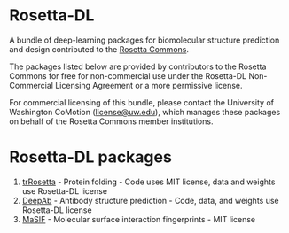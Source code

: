 # Rosetta-DL
A bundle of deep-learning packages for biomolecular structure prediction and design contributed to the [Rosetta Commons](https://www.rosettacommons.org).

The packages listed below are provided by contributors to the Rosetta Commons for free for non-commercial use under the Rosetta-DL Non-Commercial Licensing Agreement or a more permissive license. 

For commercial licensing of this bundle, please contact the University of Washington CoMotion (license@uw.edu), which manages these packages on behalf of the Rosetta Commons member institutions.

# Rosetta-DL packages
1. [trRosetta](https://github.com/RosettaCommons/trRosetta2) - Protein folding - Code uses MIT license, data and weights use Rosetta-DL license
2. [DeepAb](https://github.com/RosettaCommons/DeepAb) - Antibody structure prediction - Code, data, and weights use Rosetta-DL license
3. [MaSIF](https://github.com/LPDI-EPFL/masif) - Molecular surface interaction fingerprints - MIT license
